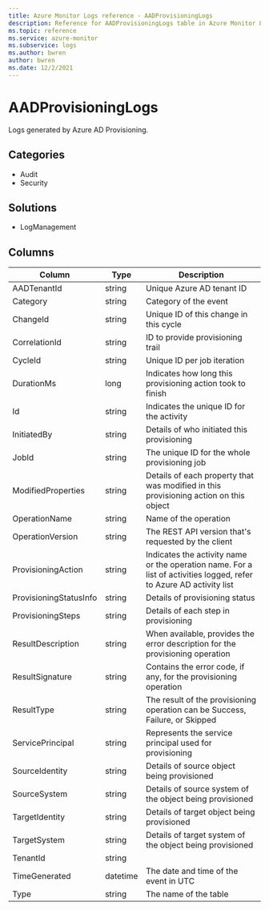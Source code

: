 ```yaml
---
title: Azure Monitor Logs reference - AADProvisioningLogs
description: Reference for AADProvisioningLogs table in Azure Monitor Logs.
ms.topic: reference
ms.service: azure-monitor
ms.subservice: logs
ms.author: bwren
author: bwren
ms.date: 12/2/2021
---
```


# AADProvisioningLogs

 Logs generated by Azure AD Provisioning.

## Categories

- Audit
- Security
## Solutions

- LogManagement




## Columns

| Column | Type | Description |
| --- | --- | --- |
| AADTenantId | string | Unique Azure AD tenant ID |
| Category | string | Category of the event |
| ChangeId | string | Unique ID of this change in this cycle |
| CorrelationId | string | ID to provide provisioning trail |
| CycleId | string | Unique ID per job iteration |
| DurationMs | long | Indicates how long this provisioning action took to finish |
| Id | string | Indicates the unique ID for the activity |
| InitiatedBy | string | Details of who initiated this provisioning |
| JobId | string | The unique ID for the whole provisioning job |
| ModifiedProperties | string | Details of each property that was modified in this provisioning action on this object |
| OperationName | string | Name of the operation |
| OperationVersion | string | The REST API version that's requested by the client |
| ProvisioningAction | string | Indicates the activity name or the operation name. For a list of activities logged, refer to Azure AD activity list |
| ProvisioningStatusInfo | string | Details of provisioning status |
| ProvisioningSteps | string | Details of each step in provisioning |
| ResultDescription | string | When available, provides the error description for the provisioning operation |
| ResultSignature | string | Contains the error code, if any, for the provisioning operation |
| ResultType | string | The result of the provisioning operation can be Success, Failure, or Skipped |
| ServicePrincipal | string | Represents the service principal used for provisioning |
| SourceIdentity | string | Details of source object being provisioned |
| SourceSystem | string | Details of source system of the object being provisioned |
| TargetIdentity | string | Details of target object being provisioned |
| TargetSystem | string | Details of target system of the object being provisioned |
| TenantId | string |  |
| TimeGenerated | datetime | The date and time of the event in UTC |
| Type | string | The name of the table |
